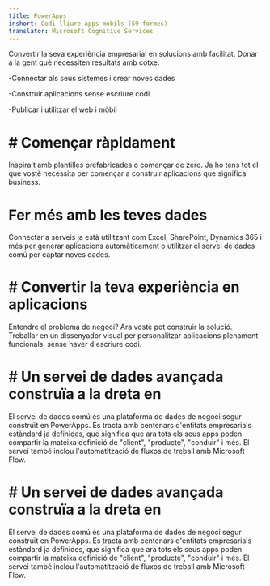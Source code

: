 ```yaml
---
title: PowerApps
inshort: Codi lliure apps mòbils (59 formes)
translator: Microsoft Cognitive Services
---
```


Convertir la seva experiència empresarial en solucions amb facilitat. Donar a la gent què necessiten resultats amb cotxe.

-Connectar als seus sistemes i crear noves dades

-Construir aplicacions sense escriure codi

-Publicar i utilitzar el web i mòbil

# # Començar ràpidament
Inspira't amb plantilles prefabricades o començar de zero. Ja ho tens tot el que vostè necessita per començar a construir aplicacions que significa business.

# Fer més amb les teves dades
Connectar a serveis ja està utilitzant com Excel, SharePoint, Dynamics 365 i més per generar aplicacions automàticament o utilitzar el servei de dades comú per captar noves dades.

# # Convertir la teva experiència en aplicacions
Entendre el problema de negoci? Ara vostè pot construir la solució. Treballar en un dissenyador visual per personalitzar aplicacions plenament funcionals, sense haver d'escriure codi.

# # Un servei de dades avançada construïa a la dreta en
El servei de dades comú és una plataforma de dades de negoci segur construït en PowerApps. Es tracta amb centenars d'entitats empresarials estàndard ja definides, que significa que ara tots els seus apps poden compartir la mateixa definició de "client", "producte", "conduir" i més. El servei també inclou l'automatització de fluxos de treball amb Microsoft Flow.

# # Un servei de dades avançada construïa a la dreta en
El servei de dades comú és una plataforma de dades de negoci segur construït en PowerApps. Es tracta amb centenars d'entitats empresarials estàndard ja definides, que significa que ara tots els seus apps poden compartir la mateixa definició de "client", "producte", "conduir" i més. El servei també inclou l'automatització de fluxos de treball amb Microsoft Flow.



